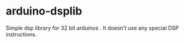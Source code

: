 # arduino-dsplib
Simple dsp library for 32 bit arduinos .
It doesn't use any special DSP instructions.
